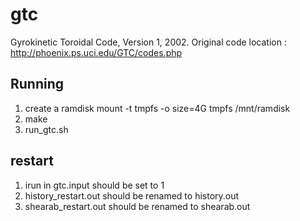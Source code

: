 gtc
===

Gyrokinetic Toroidal Code, Version 1, 2002. Original code location : http://phoenix.ps.uci.edu/GTC/codes.php

Running
-------------

1. create a ramdisk
	mount -t tmpfs -o size=4G tmpfs /mnt/ramdisk
2. make
3. run_gtc.sh

restart
------------


1. irun in gtc.input should be set to 1
2. history_restart.out should be renamed to history.out
3. shearab_restart.out should be renamed to shearab.out 
